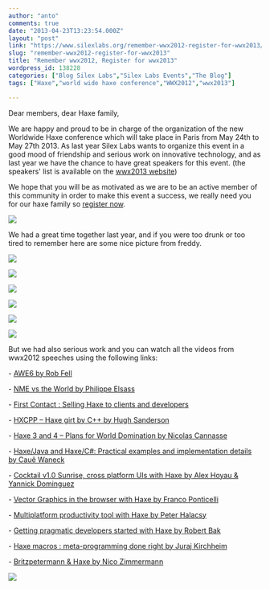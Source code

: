 ```yaml
---
author: "anto"
comments: true
date: "2013-04-23T13:23:54.000Z"
layout: "post"
link: "https://www.silexlabs.org/remember-wwx2012-register-for-wwx2013/"
slug: "remember-wwx2012-register-for-wwx2013"
title: "Remember wwx2012, Register for wwx2013"
wordpress_id: 138228
categories: ["Blog Silex Labs","Silex Labs Events","The Blog"]
tags: ["Haxe","world wide haxe conference","WWX2012","wwx2013"]

---
```

Dear members, dear Haxe family,

We are happy and proud to be in charge of the organization of the new Worldwide Haxe conference which will take place in Paris from May 24th to May 27th 2013. As last year Silex Labs wants to organize this event in a good mood of friendship and serious work on innovative technology, and as last year we have the chance to have great speakers for this event. (the speakers' list is available on the [wwx2013 website](http://wwx.silexlabs.org/2013/#speakers))

We hope that you will be as motivated as we are to be an active member of this community in order to make this event a success, we really need you for our haxe family so [register now](http://wwx2013.eventbrite.fr/).


[![](https://www.silexlabs.org/wp-content/uploads/2013/04/we_want_you-haxe.png)](http://haxetelier2.eventbrite.fr/)


We had a great time together last year, and if you were too drunk or too tired to remember here are some nice picture from freddy.


[![](https://www.silexlabs.org/wp-content/uploads/2013/04/17.jpg)](https://www.silexlabs.org/138228/the-blog/remember-wwx2012-register-for-wwx2013/attachment/17/)


[![](https://www.silexlabs.org/wp-content/uploads/2013/04/Capture-d’écran-2013-04-22-à-18.56.46-687x444.png)](https://www.silexlabs.org/138228/the-blog/remember-wwx2012-register-for-wwx2013/attachment/capture-decran-2013-04-22-a-18-56-46/)

[![](https://www.silexlabs.org/wp-content/uploads/2013/04/Capture-d’écran-2013-04-22-à-18.57.49-687x423.png)](https://www.silexlabs.org/138228/the-blog/remember-wwx2012-register-for-wwx2013/attachment/capture-decran-2013-04-22-a-18-57-49/)

[![](https://www.silexlabs.org/wp-content/uploads/2013/04/Capture-d’écran-2013-04-22-à-18.58.48-687x426.png)](https://www.silexlabs.org/138228/the-blog/remember-wwx2012-register-for-wwx2013/attachment/capture-decran-2013-04-22-a-18-58-48/)

[![](https://www.silexlabs.org/wp-content/uploads/2013/04/Capture-d’écran-2013-04-22-à-19.01.53-687x395.png)](https://www.silexlabs.org/138228/the-blog/remember-wwx2012-register-for-wwx2013/attachment/capture-decran-2013-04-22-a-19-01-53/)

[![](https://www.silexlabs.org/wp-content/uploads/2013/04/Capture-d’écran-2013-04-22-à-19.03.21-687x387.png)](https://www.silexlabs.org/138228/the-blog/remember-wwx2012-register-for-wwx2013/attachment/capture-decran-2013-04-22-a-19-03-21/)

But we had also serious work and you can watch all the videos from wwx2012 speeches using the following links:

- [AWE6 by Rob Fell](https://www.silexlabs.org/132111/the-blog/may-the-force-be-with-you-making-a-game-with-awe6/)

- [NME vs the World by Philippe Elsass](https://www.silexlabs.org/133359/the-blog/haxe-nme-vs-the-world/)

- [First Contact : Selling Haxe to clients and developers](https://www.silexlabs.org/133423/the-blog/first-contact-selling-haxe-to-clients-and-developers/)

- [HXCPP – Haxe girt by C++ by Hugh Sanderson](https://www.silexlabs.org/133591/the-blog/hxcpp-%E2%80%93-haxe-girt-by-c/)

- [Haxe 3 and 4 – Plans for World Domination by Nicolas Cannasse](https://www.silexlabs.org/133720/the-blog/haxe-3-and-4-%E2%80%93-plans-for-world-domination/)

- [Haxe/Java and Haxe/C#: Practical examples and implementation details by Cauê Waneck](https://www.silexlabs.org/133823/the-blog/haxejava-and-haxec-practical-examples-and-implementation-details/)

- [Cocktail v1.0 Sunrise, cross platform UIs with Haxe by Alex Hoyau & Yannick Dominguez](https://www.silexlabs.org/133902/the-blog/cocktail-v1-0-sunrise-cross-platform-uis-with-haxe/)

- [Vector Graphics in the browser with Haxe by Franco Ponticelli](https://www.silexlabs.org/134056/the-blog/vector-graphics-in-the-browser-with-haxe/)

- [Multiplatform productivity tool with Haxe by Peter Halacsy](https://www.silexlabs.org/135169/the-blog/multiplatform-productivity-tool-with-haxe/)

- [Getting pragmatic developers started with Haxe by Robert Bak](https://www.silexlabs.org/135257/the-blog/getting-pragmatic-developers-started-with-haxe/)

- [Haxe macros : meta-programming done right by Juraj Kirchheim](https://www.silexlabs.org/135331/the-blog/haxe-macros-meta-programming-done-right/)

- [Britzpetermann & Haxe by Nico Zimmermann](https://www.silexlabs.org/135480/the-blog/britzpetermann-haxe-6/)




[![](https://www.silexlabs.org/wp-content/uploads/2013/04/coming-soon1.png)](http://wwx.silexlabs.org/2013/)

